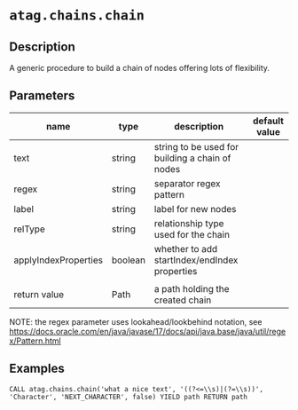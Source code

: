 # `atag.chains.chain`

## Description
A generic procedure to build a chain of nodes offering lots of flexibility.

## Parameters

| name                 | type    | description                                     | default value |
|----------------------|---------|-------------------------------------------------|---------------|
| text                 | string  | string to be used for building a chain of nodes |               |
| regex                | string  | separator regex pattern                         |               |
| label                | string  | label for new nodes                             |               |
| relType              | string  | relationship type used for the chain            |               |
| applyIndexProperties | boolean | whether to add startIndex/endIndex properties   |               |
|                      |         |                                                 |               |
| return value         | Path    | a path holding the created chain                |               |

NOTE: the regex parameter uses lookahead/lookbehind notation, see https://docs.oracle.com/en/java/javase/17/docs/api/java.base/java/util/regex/Pattern.html

## Examples

```cypher
CALL atag.chains.chain('what a nice text', '((?<=\\s)|(?=\\s))', 'Character', 'NEXT_CHARACTER', false) YIELD path RETURN path
```
